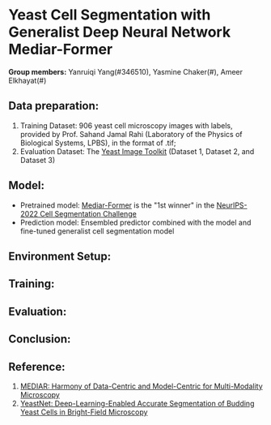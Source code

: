 # Yeast Cell Segmentation with Generalist Deep Neural Network Mediar-Former 

**Group members:** Yanruiqi Yang(#346510), Yasmine Chaker(#), Ameer Elkhayat(#)

## Data preparation:

1. Training Dataset:
   906 yeast cell microscopy images with labels, provided by Prof. Sahand Jamal Rahi (Laboratory of the Physics of Biological Systems, LPBS), in the format of .tif;
2. Evaluation Dataset:
   The [Yeast Image Toolkit](http://yeast-image-toolkit.biosim.eu/pmwiki.php) (Dataset 1, Dataset 2, and Dataset 3)

   
## Model: 

- Pretrained model: [Mediar-Former](https://github.com/Lee-Gihun/MEDIAR) is the "1st winner" in the [NeurIPS-2022 Cell Segmentation Challenge](https://neurips22-cellseg.grand-challenge.org/)
- Prediction model: Ensembled predictor combined with the model and fine-tuned generalist cell segmentation model

## Environment Setup:

## Training:

## Evaluation:

## Conclusion:

## Reference:

1. [MEDIAR: Harmony of Data-Centric and Model-Centric for Multi-Modality Microscopy](https://arxiv.org/abs/2212.03465)
2. [YeastNet: Deep-Learning-Enabled Accurate Segmentation of Budding Yeast Cells in Bright-Field Microscopy](https://www.mdpi.com/2076-3417/11/6/2692/htm)

